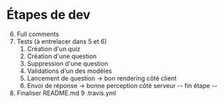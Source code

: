 Étapes de dev
=============

  6. Full comments
  7. Tests (à entrelacer dans 5 et 6)
      1. Création d'un quiz
      2. Création d'une question
      3. Suppression d'une question
      4. Validations d'un des modèles
      5. Lancement de question -> bon rendering côté client
      6. Envoi de réponse -> bonne perception côté serveur
      -- fin étape --
  8. Finaliser README.md
  9 .travis.yml
